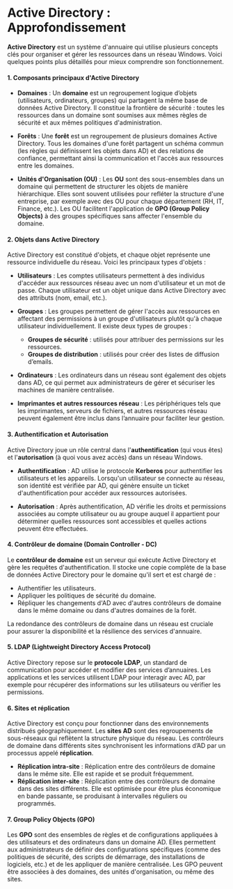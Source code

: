 # Active Directory : Approfondissement

**Active Directory** est un système d'annuaire qui utilise plusieurs concepts clés pour organiser et gérer les ressources dans un réseau Windows. Voici quelques points plus détaillés pour mieux comprendre son fonctionnement.

#### 1. **Composants principaux d'Active Directory**

- **Domaines** : Un **domaine** est un regroupement logique d’objets (utilisateurs, ordinateurs, groupes) qui partagent la même base de données Active Directory. Il constitue la frontière de sécurité : toutes les ressources dans un domaine sont soumises aux mêmes règles de sécurité et aux mêmes politiques d'administration.
  
- **Forêts** : Une **forêt** est un regroupement de plusieurs domaines Active Directory. Tous les domaines d'une forêt partagent un schéma commun (les règles qui définissent les objets dans AD) et des relations de confiance, permettant ainsi la communication et l'accès aux ressources entre les domaines.
  
- **Unités d'Organisation (OU)** : Les **OU** sont des sous-ensembles dans un domaine qui permettent de structurer les objets de manière hiérarchique. Elles sont souvent utilisées pour refléter la structure d'une entreprise, par exemple avec des OU pour chaque département (RH, IT, Finance, etc.). Les OU facilitent l'application de **GPO (Group Policy Objects)** à des groupes spécifiques sans affecter l'ensemble du domaine.

#### 2. **Objets dans Active Directory**

Active Directory est constitué d'objets, et chaque objet représente une ressource individuelle du réseau. Voici les principaux types d'objets :

- **Utilisateurs** : Les comptes utilisateurs permettent à des individus d'accéder aux ressources réseau avec un nom d'utilisateur et un mot de passe. Chaque utilisateur est un objet unique dans Active Directory avec des attributs (nom, email, etc.).
  
- **Groupes** : Les groupes permettent de gérer l'accès aux ressources en affectant des permissions à un groupe d'utilisateurs plutôt qu'à chaque utilisateur individuellement. Il existe deux types de groupes :
  - **Groupes de sécurité** : utilisés pour attribuer des permissions sur les ressources.
  - **Groupes de distribution** : utilisés pour créer des listes de diffusion d’emails.
  
- **Ordinateurs** : Les ordinateurs dans un réseau sont également des objets dans AD, ce qui permet aux administrateurs de gérer et sécuriser les machines de manière centralisée.

- **Imprimantes et autres ressources réseau** : Les périphériques tels que les imprimantes, serveurs de fichiers, et autres ressources réseau peuvent également être inclus dans l’annuaire pour faciliter leur gestion.

#### 3. **Authentification et Autorisation**

Active Directory joue un rôle central dans l'**authentification** (qui vous êtes) et l'**autorisation** (à quoi vous avez accès) dans un réseau Windows.

- **Authentification** : AD utilise le protocole **Kerberos** pour authentifier les utilisateurs et les appareils. Lorsqu'un utilisateur se connecte au réseau, son identité est vérifiée par AD, qui génère ensuite un ticket d'authentification pour accéder aux ressources autorisées.
  
- **Autorisation** : Après authentification, AD vérifie les droits et permissions associées au compte utilisateur ou au groupe auquel il appartient pour déterminer quelles ressources sont accessibles et quelles actions peuvent être effectuées.

#### 4. **Contrôleur de domaine (Domain Controller - DC)**

Le **contrôleur de domaine** est un serveur qui exécute Active Directory et gère les requêtes d'authentification. Il stocke une copie complète de la base de données Active Directory pour le domaine qu'il sert et est chargé de :

- Authentifier les utilisateurs.
- Appliquer les politiques de sécurité du domaine.
- Répliquer les changements d'AD avec d'autres contrôleurs de domaine dans le même domaine ou dans d'autres domaines de la forêt.

La redondance des contrôleurs de domaine dans un réseau est cruciale pour assurer la disponibilité et la résilience des services d'annuaire.

#### 5. **LDAP (Lightweight Directory Access Protocol)**

Active Directory repose sur le **protocole LDAP**, un standard de communication pour accéder et modifier des services d’annuaires. Les applications et les services utilisent LDAP pour interagir avec AD, par exemple pour récupérer des informations sur les utilisateurs ou vérifier les permissions.

#### 6. **Sites et réplication**

Active Directory est conçu pour fonctionner dans des environnements distribués géographiquement. Les **sites AD** sont des regroupements de sous-réseaux qui reflètent la structure physique du réseau. Les contrôleurs de domaine dans différents sites synchronisent les informations d’AD par un processus appelé **réplication**.

- **Réplication intra-site** : Réplication entre des contrôleurs de domaine dans le même site. Elle est rapide et se produit fréquemment.
- **Réplication inter-site** : Réplication entre des contrôleurs de domaine dans des sites différents. Elle est optimisée pour être plus économique en bande passante, se produisant à intervalles réguliers ou programmés.

#### 7. **Group Policy Objects (GPO)**

Les **GPO** sont des ensembles de règles et de configurations appliquées à des utilisateurs et des ordinateurs dans un domaine AD. 
Elles permettent aux administrateurs de définir des configurations spécifiques (comme des politiques de sécurité, des scripts de démarrage, des installations de logiciels, etc.) et de les appliquer de manière centralisée. Les GPO peuvent être associées à des domaines, des unités d'organisation, ou même des sites.

